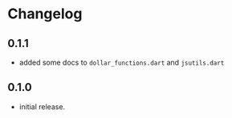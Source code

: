 # Changelog

## 0.1.1
- added some docs to `dollar_functions.dart` and `jsutils.dart`

## 0.1.0
- initial release.
